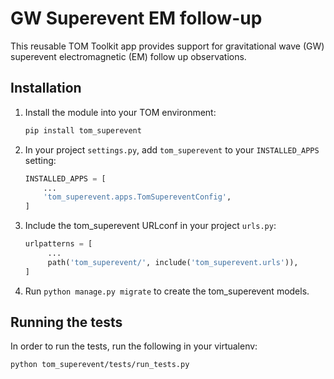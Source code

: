 # GW Superevent EM follow-up

This reusable TOM Toolkit app provides support for gravitational wave (GW)
superevent electromagnetic (EM) follow up observations.  

## Installation

1. Install the module into your TOM environment:
    ```bash
    pip install tom_superevent
   ```

2. In your project `settings.py`, add `tom_superevent` to your `INSTALLED_APPS` setting:

    ```python
    INSTALLED_APPS = [
        ...
        'tom_superevent.apps.TomSupereventConfig',
    ]
    ```

3. Include the tom_superevent URLconf in your project `urls.py`:
   ```python
   urlpatterns = [
        ...
        path('tom_superevent/', include('tom_superevent.urls')),
   ]
   ```

4. Run ``python manage.py migrate`` to create the tom_superevent models.


## Running the tests

In order to run the tests, run the following in your virtualenv:

`python tom_superevent/tests/run_tests.py`

